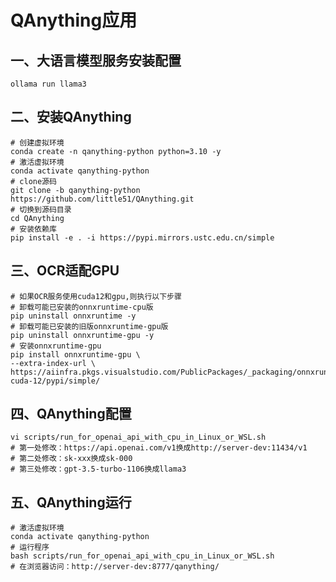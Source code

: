 # QAnything应用

## 一、大语言模型服务安装配置

```shell
ollama run llama3
```

## 二、安装QAnything

```shell
# 创建虚拟环境
conda create -n qanything-python python=3.10 -y
# 激活虚拟环境
conda activate qanything-python
# clone源码
git clone -b qanything-python https://github.com/little51/QAnything.git
# 切换到源码目录
cd QAnything
# 安装依赖库
pip install -e . -i https://pypi.mirrors.ustc.edu.cn/simple
```

## 三、OCR适配GPU

```shell
# 如果OCR服务使用cuda12和gpu,则执行以下步骤
# 卸载可能已安装的onnxruntime-cpu版
pip uninstall onnxruntime -y
# 卸载可能已安装的旧版onnxruntime-gpu版
pip uninstall onnxruntime-gpu -y
# 安装onnxruntime-gpu
pip install onnxruntime-gpu \
--extra-index-url \
https://aiinfra.pkgs.visualstudio.com/PublicPackages/_packaging/onnxruntime-cuda-12/pypi/simple/
```

## 四、QAnything配置

```shell
vi scripts/run_for_openai_api_with_cpu_in_Linux_or_WSL.sh
# 第一处修改：https://api.openai.com/v1换成http://server-dev:11434/v1
# 第二处修改：sk-xxx换成sk-000
# 第三处修改：gpt-3.5-turbo-1106换成llama3
```

## 五、QAnything运行
```shell
# 激活虚拟环境
conda activate qanything-python
# 运行程序
bash scripts/run_for_openai_api_with_cpu_in_Linux_or_WSL.sh
# 在浏览器访问：http://server-dev:8777/qanything/
```

